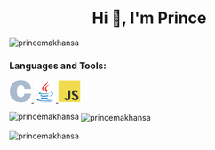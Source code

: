 <h1 align="center">Hi 👋, I'm Prince</h1>
<p align="left"> <img src="https://komarev.com/ghpvc/?username=princemakhansa&label=Profile%20views&color=0e75b6&style=flat" alt="princemakhansa" /> </p

<p align="left">
</p>

<h3 align="left">Languages and Tools:</h3>
<p align="left"> <a href="https://www.cprogramming.com/" target="_blank" rel="noreferrer"> <img src="https://raw.githubusercontent.com/devicons/devicon/master/icons/c/c-original.svg" alt="c" width="40" height="40"/> </a> <a href="https://www.java.com" target="_blank" rel="noreferrer"> <img src="https://raw.githubusercontent.com/devicons/devicon/master/icons/java/java-original.svg" alt="java" width="40" height="40"/> </a> <a href="https://developer.mozilla.org/en-US/docs/Web/JavaScript" target="_blank" rel="noreferrer"> <img src="https://raw.githubusercontent.com/devicons/devicon/master/icons/javascript/javascript-original.svg" alt="javascript" width="40" height="40"/> </a> </p>

<p><img align="left" src="https://github-readme-stats.vercel.app/api/top-langs?username=princemakhansa&show_icons=true&locale=en&layout=compact" alt="princemakhansa" /></p>

<p>&nbsp;<img align="center" src="https://github-readme-stats.vercel.app/api?username=princemakhansa&show_icons=true&locale=en" alt="princemakhansa" /></p>

<p><img align="center" src="https://github-readme-streak-stats.herokuapp.com/?user=princemakhansa&" alt="princemakhansa" /></p>
